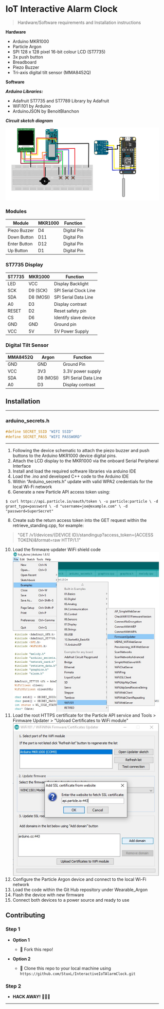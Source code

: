 
# IoT Interactive Alarm Clock

> Hardware/Software requirements and Installation instructions

**Hardware**

- Arduino MKR1000
- Particle Argon
- SPI 128 x 128 pixel 16-bit colour LCD (ST7735)
- 3x push button
- Breadboard
- Piezo Buzzer
- Tri-axis digital tilt sensor (MMA8452Q)

**Software**

***Arduino Libraries:***

- Adafruit ST7735 and ST7789 Library by Adafruit
- WiFi101 by Arduino
- ArduinoJSON by BenoitBlanchon


***Circuit sketch diagram***

![sketch diagram](/images/arduino_particle_schematic.png)

### Modules
| Module        | MKR1000       | Function              |
| ------------- | ------------- | --------------------- |
| Piezo Buzzer  | D4            | Digital Pin           |
| Down Button   | D11           | Digital Pin           |
| Enter Button  | D12           | Digital Pin           |
| Up Button     | D1            | Digital Pin           |

### ST7735 Display
| ST7735        | MKR1000       | Function              |
| ------------- | ------------- | --------------------- |
| LED           | VCC           | Display Backlight     |
| SCK           | D9 (SCK)      | SPI Serial Clock Line |
| SDA           | D8 (MOSI)     | SPI Serial Data Line	|
| A0            | D3            | Display contrast   	|
| RESET         | D2            | Reset safety pin      |
| CS            | D6            | Identify slave device |
| GND			| GND			| Ground pin			|
| VCC			| 5V			| 5V Power Supply       |

### Digital Tilt Sensor
| MMA8452Q      | Argon         | Function              |
| ------------- | ------------- | --------------------- |
| GND           | GND           | Ground Pin            |
| VCC           | 3V3           | 3.3V power supply     |
| SDA           | D8 (MOSI)     | SPI Serial Data Line	|
| A0            | D3            | Display contrast   	|

## Installation

---

### arduino_secrets.h

```C++
#define SECRET_SSID "WIFI SSID"
#define SECRET_PASS "WIFI PASSWORD"
```

---

1.	Following the device schematic to attach the piezo buzzer and push buttons to the Arduino MKR1000 device digital pins.
2.	Attach the LCD display to the MKR1000 via the onboard Serial Peripheral Interface
4.	Install and load the required software libraries via arduino IDE
5.	Load the .ino and developed C++ code to the Arduino IDE
6.	Within “Arduino_secrets.h” update with valid WPA2 credentials for the local Wi-Fi network
7.	Generate a new Particle API access token using:
```shell
$ curl https://api.particle.io/oauth/token \ -u particle:particle \ -d grant_type=password \ -d "username=joe@example.com" \ -d "password=SuperSecret"
```
8.	Create sub the return access token into the GET request within the retrieve_standing.cpp, for example:

> "GET /v1/devices/{DEVICE ID}/standingup?access_token={ACCESS TOKEN}&format=raw HTTP/1.1"

10.	Load the firmware updater WiFi shield code
![firmware updater example](/images/firmware_updater.jpg)
9.	Load the root HTTPS certificate for the Particle API service and Tools > Firmware Updater > "Upload Certificates to WiFi module"
![load certificate](/images/load_cert.jpg)
11.	Configure the Particle Argon device and connect to the local Wi-Fi network
12.	Load the code within the Git Hub repository under Wearable_Argon
13.	Flash the device with new firmware
14.	Connect both devices to a power source and ready to use

## Contributing

### Step 1

- **Option 1**
    - 🍴 Fork this repo!

- **Option 2**
    - 👯 Clone this repo to your local machine using `https://github.com/StuxL/InteractiveIoTAlarmClock.git`

### Step 2

- **HACK AWAY!** 🔨🔨🔨

---
